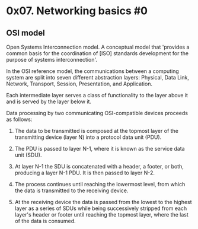 # 0x07. Networking basics #0
## OSI model
Open Systems Interconnection model.
A conceptual model that 'provides a common basis for the 
coordination of [ISO] standards development for the 
purpose of systems interconnection'.

In the OSI reference model, the communications between a 
computing system are split into seven different 
abstraction layers: Physical, Data Link, Network, 
Transport, Session, Presentation, and Application.

Each intermediate layer serves a class of functionality 
to the layer above it and is served by the layer below it.

Data processing by two communicating OSI-compatible devices proceeds as follows:
1. The data to be transmitted is composed at the topmost 
layer of the transmitting device (layer N) into a protocol 
data unit (PDU).

2. The PDU is passed to layer N-1, where it is known as the 
service data unit (SDU).

3. At layer N-1 the SDU is concatenated with a header, a 
footer, or both, producing a layer N-1 PDU. It is then passed 
to layer N-2.

4. The process continues until reaching the lowermost level, from which the data is transmitted to the receiving device.

5. At the receiving device the data is passed from the lowest 
to the highest layer as a series of SDUs while being 
successively stripped from each layer's header or footer 
until reaching the topmost layer, where the last of the data 
is consumed.


